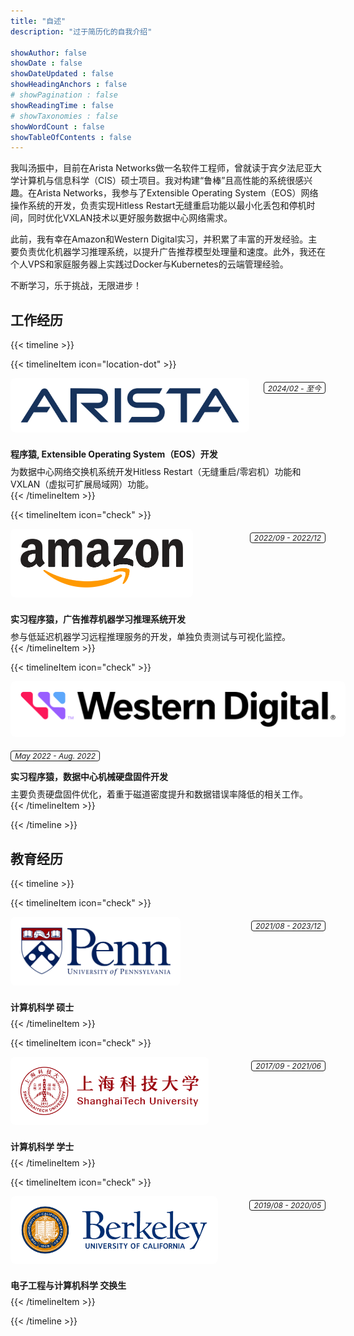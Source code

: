 ```yaml
---
title: "自述"
description: "过于简历化的自我介绍"

showAuthor: false
showDate : false
showDateUpdated : false
showHeadingAnchors : false
# showPagination : false
showReadingTime : false
# showTaxonomies : false
showWordCount : false
showTableOfContents : false
---
```


我叫汤振中，目前在Arista Networks做一名软件工程师，曾就读于宾夕法尼亚大学计算机与信息科学（CIS）硕士项目。我对构建“鲁棒”且高性能的系统很感兴趣。在Arista Networks，我参与了Extensible Operating System（EOS）网络操作系统的开发，负责实现Hitless Restart无缝重启功能以最小化丢包和停机时间，同时优化VXLAN技术以更好服务数据中心网络需求。

此前，我有幸在Amazon和Western Digital实习，并积累了丰富的开发经验。主要负责优化机器学习推理系统，以提升广告推荐模型处理量和速度。此外，我还在个人VPS和家庭服务器上实践过Docker与Kubernetes的云端管理经验。

不断学习，乐于挑战，无限进步！

<style>
/* Convert rem to px: px = rem × base (Typically, base = 16px) */

.experience-logo-date-layout {
  display: flex;
  flex-wrap: wrap;
  justify-content: space-between;
  align-items: flex-start;
  width: 100%;
}

.experience-logo {
  width: 100%;
  margin: 0 1rem 1rem 0;
  padding: 1rem;
  background-color: white;
  border-radius: 0.5rem;
}

.experience-date {
  border: 0.0625rem solid;
  border-radius: 0.25rem;
  margin: 0.375rem 0;
  padding: 0rem 0.375rem;
  font-size: 0.75rem;
  font-style: italic; 
}

.experience-headline {
  font-weight: 700;
  margin: 0.5rem 0;
}

.experience-content {}
</style>

## 工作经历

{{< timeline >}}

{{< timelineItem icon="location-dot" >}}
  <div class="experience-logo-date-layout">
  <img
    src="logos/arista.svg"
    style="max-width: 350px;"
    class="experience-logo nozoom"
  />
  <span class="experience-date">
    2024/02 - 至今
  </span>
  </div>
  <div class="experience-headline">程序猿, Extensible Operating System（EOS）开发</div>
  <div class="experience-content">为数据中心网络交换机系统开发Hitless Restart（无缝重启/零宕机）功能和VXLAN（虚拟可扩展局域网）功能。</div>
{{< /timelineItem >}}

{{< timelineItem icon="check" >}}
  <div class="experience-logo-date-layout">
    <img
      src="logos/amazon.svg"
      style="max-width: 260px;"
      class="experience-logo nozoom"
    />
    <span class="experience-date">
      2022/09 - 2022/12
    </span>
  </div>
  <div class="experience-headline">实习程序猿，广告推荐机器学习推理系统开发</div>
  <div class="experience-content">参与低延迟机器学习远程推理服务的开发，单独负责测试与可视化监控。</div>
{{< /timelineItem >}}

{{< timelineItem icon="check" >}}
  <div class="experience-logo-date-layout">
    <img
      src="logos/western_digital.svg"
      style="max-width: 550px;"
      class="experience-logo nozoom"
    />
    <span class="experience-date">
      May 2022 - Aug. 2022
    </span>
  </div>
  <div class="experience-headline">实习程序猿，数据中心机械硬盘固件开发</div>
  <div class="experience-content">主要负责硬盘固件优化，着重于磁道密度提升和数据错误率降低的相关工作。</div>
{{< /timelineItem >}}

{{< /timeline >}}

## 教育经历

{{< timeline >}}

{{< timelineItem icon="check" >}}
  <div class="experience-logo-date-layout">
    <img
      src="logos/upenn.png"
      style="max-width: 240px;"
      class="experience-logo nozoom"
    />
    <span class="experience-date">
      2021/08 - 2023/12
    </span>
  </div>
  <div class="experience-headline">计算机科学 硕士</div>
{{< /timelineItem >}}

{{< timelineItem icon="check" >}}
  <div class="experience-logo-date-layout">
    <img
      src="logos/shanghaitech.svg"
      style="max-width: 285px;"
      class="experience-logo nozoom"
    />
    <span class="experience-date">
      2017/09 - 2021/06
    </span>
  </div>
  <div class="experience-headline">计算机科学 学士</div>
{{< /timelineItem >}}

{{< timelineItem icon="check" >}}
  <div class="experience-logo-date-layout">
    <img
      src="logos/ucberkeley.png"
      style="max-width: 300px;"
      class="experience-logo nozoom"
    />
    <span class="experience-date">
      2019/08 - 2020/05
    </span>
  </div>
  <div class="experience-headline">电子工程与计算机科学 交换生</div>
{{< /timelineItem >}}

{{< /timeline >}}

<!-- ## Projects -->
